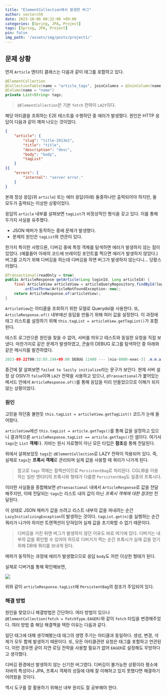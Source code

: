 ```yaml
---
title: "ElementCollection에서 발생한 버그"
author: vectorch9
date: 2023-10-06 00:22:00 +09:00
categories: [Spring, JPA, Project]
tags: [Spring, JPA, Project]
pin: false
img_path: '/assets/img/posts/project1/'
---
```

## 문제 상황
먼저 `Article` 엔티티 클래스는 다음과 같이 태그를 포함하고 있다.

```java
@ElementCollection
@CollectionTable(name = "article_tags", joinColumns = @JoinColumn(name = "article_id"))  
@Column(name = "name")  
private List<String> tags;
```

> `@ElementCollection`은 기본 `fetch` 전략이 `LAZY`이다.

해당 아티클을 조회하는 E2E 테스트를 수행하던 중 에러가 발생했다. 원인은 HTTP 응답이 다음과 같이 깨져 나오는 것이었다.

```json
{
    "article": {
        "slug": "title-2913e1",
        "title": "title",
        "description": "desc",
        "body": "body",
        "tagList"
    }
}{
    "errors": {
        "internal": "server error."
    }
}
```

본래 정상 응답(위 `article`) 또는 에러 응답(아래) 둘중하나만 출력되어야 하지만, 둘 모두가 출력되는 이상한 상황이었다. 

응답의 `article` 내부를 살펴보면 `tagList`가 비정상적인 형식을 갖고 있다. 이를 통해 두가지 사실을 유추했다.
- JSON 매퍼가 동작하는 중에 문제가 발생했다.
- 문제의 원인은 `tagList`와 연관이 있다.

한가지 특이한 사항으론, 디버깅 중에 특정 객체를 탐색하면 에러가 발생하지 않는 점이 있었다. (예를들어 아래의 코드에 브레이킹 포인트를 찍으면 에러가 발생하지 않았다.) 버그를 고치기 위해 디버깅을 하는데 디버깅을 하면 버그가 발생하지 않는다니... 당황스러웠다.

```java  
@Transactional(readOnly = true)
public ArticleResponse getArticle(Long loginId, Long articleId) {  
    final ArticleView articleView = articleQueryRepository.findById(loginId, articleId)  
        .orElseThrow(ArticleNotFoundException::new);  
    return ArticleResponse.of(articleView);  
}
```

`ArticleView`는 아티클을 조회하기 위한 모델로 Querydsl을 사용한다. 또, `ArticleResponse.of()` 내부에선 응답을 만들기 위해 여러 값을 설정한다. 이 과정에 태그 리스트를 설정하기 위해 `this.tagList = articleView.getTagList()`가 포함된다.

테스트 로그만으론 원인을 찾을 수 없어, 서버를 띄우고 테스트와 동일한 요청을 직접 보냈다. 마찬가지로 같은 문제가 발생하였고, 콘솔의 DEBUG 로그를 탐색하던 중 아래와 같은 메시지를 발견하였다.

```java
2023-09-22T00:32:05.194+09:00 DEBUG 11400 --- [nio-8080-exec-3] .m.m.a.ExceptionHandlerExceptionResolver : Resolved [org.springframework.http.converter.HttpMessageNotWritableException: Could not write JSON: failed to lazily initialize a collection of role: real.world.domain.article.entity.Article.tags: could not initialize proxy - no Session]
```

중간에 잘 살펴보면 `failed to lazily initialize`라는 문구가 보인다. 현재 서버 설정 상 OSIV가 `false`이며 `LAZY` 전략을 사용하고 있으나, `@Transactional`가 붙어있는 메서드 안에서 `ArticleResponse.of()`를 통해 응답을 미리 만들었으므로 이해가 되지 않는 상황이었다.

### 원인
고민을 하던중 불현듯 `this.tagList = articleView.getTagList()` 코드가 눈에 들어왔다.

`articleView`에선 `this.tagList = article.getTags()`를 통해 값을 설정하고 있으니 결과적으론 `articleResponse.tagList == article.getTags()`인 셈이다. 여기서 `tags`는 `List` **객체**다. 자바는 원시 자료형이 아닌 모든 타입은 **참조**를 통해 전달된다. 

위에서 살펴보았듯 `tags`는 `@ElementCollection`로 LAZY 전략이 적용되어 있다. 즉, 실제로 `tags`는 **프록시 객체**로 관리되며 실제 값을 사용할 때 쿼리가 나가게 된다. 

> 참고로 `tags` 객체는 컬렉션이므로 `PersistentBag`로 처리된다. CGLIB을 이용하는 일반 엔티티의 프록시와 형태가 다를뿐 `PersistentBag`도 일종의 프록시다.

이러한 사실들을 종합해보면 `@Transactional` 내에서 `ArticleResponse`로 값을 전달해주지만, 이때 전달되는 `tags`는 리스트 내의 값이 아닌 *프록시 객체에 대한 참조*만 전달된다. 

이 상태로 JSON 매퍼가 값을 쓰려고 리스트 내부의 값을 꺼내려는 순간 `LazyInitializingException`이 발생하는 것이다. `tagList.get(n)`을 실행하는 순간 쿼리가 나가야 하지만 트랜잭션이 닫혀있어 실제 값을 초기화할 수 없기 때문이다.

> 디버깅을 거친 뒤엔 버그가 발생하지 않던 이유도 바로 여기에 있다. 디버거는 내부의 값을 확인할 수 있어야 하므로 디버거가 찍는 순간 프록시가 실제 값을 얻기위해 DB에 쿼리를 보내게 된다.

매퍼가 동작하는 과정에 에러가 발생했으므로 응답 `body`도 저런 이상한 형태가 된다.

실제로 디버거를 통해 확인해보면,

![](PersistentBag.png)

위와 같이 `articleResponse.tagList`에 `PersistentBag`의 참조가 주입되어 있다.

### 해결 방법
원인을 찾았으니 해결방법은 간단하다. 여러 방법이 있으나 `@ElementCollection(fetch = FetchType.EAGER)`와 같이 `fetch` 타입을 변경해주었다. 여러 방법 중 해당 해결책을 택한 이유는 다음과 같다.

일단 태그에 대해 생각해봤는데 태그의 생명 주기는 아티클과 동일하다. 생성, 변경, 삭제가 모두 함께 발생하기 때문이다. 또, 모든 아티클관련 요청은 태그를 포함하고 연관된다. 이런 경우엔 굳이 지연 로딩 전략을 사용할 필요가 없어 `EAGER`로 설정해도 무방하다고 생각했다.

디버깅 환경에선 발생하지 않는 신기한 버그였다. 디버깅이 불가능한 상황이라 평소에 자바의 특성이나 JPA, 프록시 객체의 성질에 대해 잘 이해하고 있지 못했다면 해결하기 어려웠을 것이다. 

역시 도구를 잘 활용하기 위해선 내부 원리도 잘 공부해야 한다.